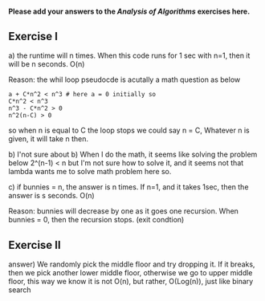 #### Please add your answers to the **_Analysis of Algorithms_** exercises here.

## Exercise I

a) the runtime will n times. When this code runs for 1 sec with n=1, then it will be n seconds. O(n)

Reason: the whil loop pseudocde is acutally a math question as below

```
a + C*n^2 < n^3 # here a = 0 initially so
C*n^2 < n^3
n^3 - C*n^2 > 0
n^2(n-C) > 0
```

so when n is equal to C the loop stops
we could say n = C, Whatever n is given, it will take n then.

b) I'not sure about b)
When I do the math, it seems like solving the problem below
2^(n-1) < n
but I'm not sure how to solve it, and it seems not that lambda wants me to solve math problem here so.

c) if bunnies = n, the answer is n times. If n=1, and it takes 1sec, then the answer is s seconds. O(n)

Reason: bunnies will decrease by one as it goes one recursion. When bunnies = 0, then the recursion stops. (exit condtion)

## Exercise II

answer) We randomly pick the middle floor and try dropping it. If it breaks, then we pick another lower middle floor, otherwise we go to upper middle floor, this way we know it is not O(n), but rather, O(Log(n)), just like binary search
